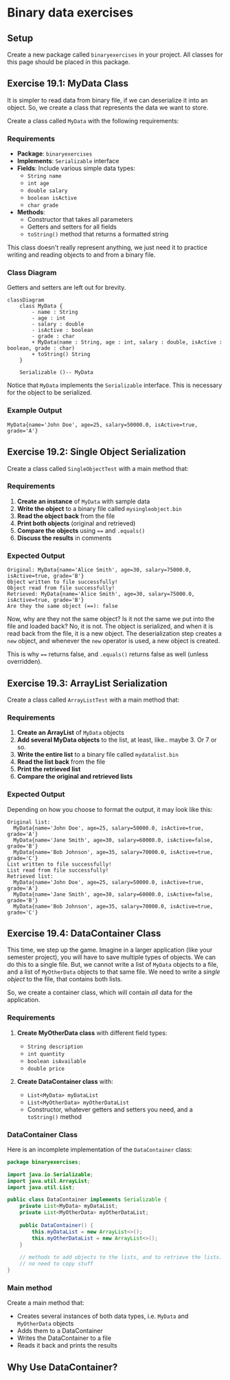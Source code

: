 # Binary data exercises

## Setup

Create a new package called `binaryexercises` in your project. All classes for this page should be placed in this package.

## Exercise 19.1: MyData Class

It is simpler to read data from binary file, if we can deserialize it into an object. So, we create a class that represents the data we want to store.

Create a class called `MyData` with the following requirements:

### Requirements

- **Package**: `binaryexercises`
- **Implements**: `Serializable` interface
- **Fields**: Include various simple data types:
  - `String name`
  - `int age`
  - `double salary`
  - `boolean isActive`
  - `char grade`
- **Methods**: 
  - Constructor that takes all parameters
  - Getters and setters for all fields
  - `toString()` method that returns a formatted string

This class doesn't really represent anything, we just need it to practice writing and reading objects to and from a binary file.

### Class Diagram

Getters and setters are left out for brevity.

```mermaid
classDiagram
    class MyData {
        - name : String
        - age : int
        - salary : double
        - isActive : boolean
        - grade : char
        + MyData(name : String, age : int, salary : double, isActive : boolean, grade : char)
        + toString() String
    }
    
    Serializable ()-- MyData
```

Notice that `MyData` implements the `Serializable` interface. This is necessary for the object to be serialized.

### Example Output

```
MyData{name='John Doe', age=25, salary=50000.0, isActive=true, grade='A'}
```

## Exercise 19.2: Single Object Serialization

Create a class called `SingleObjectTest` with a main method that:

### Requirements

1. **Create an instance** of `MyData` with sample data
2. **Write the object** to a binary file called `mysingleobject.bin`
3. **Read the object back** from the file
4. **Print both objects** (original and retrieved)
5. **Compare the objects** using `==` and `.equals()`
6. **Discuss the results** in comments



### Expected Output

```
Original: MyData{name='Alice Smith', age=30, salary=75000.0, isActive=true, grade='B'}
Object written to file successfully!
Object read from file successfully!
Retrieved: MyData{name='Alice Smith', age=30, salary=75000.0, isActive=true, grade='B'}
Are they the same object (==): false
```

Now, why are they not the same object? Is it not the same we put into the file and loaded back? No, it is not. The object is serialized, and when it is read back from the file, it is a new object. The deserialization step creates a `new` object, and whenever the `new` operator is used, a new object is created.

This is why `==` returns false, and `.equals()` returns false as well (unless overridden).


## Exercise 19.3: ArrayList Serialization

Create a class called `ArrayListTest` with a main method that:

### Requirements

1. **Create an ArrayList** of `MyData` objects
2. **Add several MyData objects** to the list, at least, like.. maybe 3. Or 7 or so.
3. **Write the entire list** to a binary file called `mydatalist.bin`
4. **Read the list back** from the file
5. **Print the retrieved list**
6. **Compare the original and retrieved lists**


### Expected Output

Depending on how you choose to format the output, it may look like this:

```
Original list:
  MyData{name='John Doe', age=25, salary=50000.0, isActive=true, grade='A'}
  MyData{name='Jane Smith', age=30, salary=60000.0, isActive=false, grade='B'}
  MyData{name='Bob Johnson', age=35, salary=70000.0, isActive=true, grade='C'}
List written to file successfully!
List read from file successfully!
Retrieved list:
  MyData{name='John Doe', age=25, salary=50000.0, isActive=true, grade='A'}
  MyData{name='Jane Smith', age=30, salary=60000.0, isActive=false, grade='B'}
  MyData{name='Bob Johnson', age=35, salary=70000.0, isActive=true, grade='C'}
```

## Exercise 19.4: DataContainer Class

This time, we step up the game. Imagine in a larger application (like your semester project), you will have to save multiple types of objects. We can do this to a single file. But, we cannot write a list of `MyData` objects to a file, and a list of `MyOtherData` objects to that same file. We need to write a _single object_ to the file, that contains both lists.

So, we create a container class, which will contain _all_ data for the application.


### Requirements

1. **Create MyOtherData class** with different field types:
   - `String description`
   - `int quantity`
   - `boolean isAvailable`
   - `double price`

2. **Create DataContainer class** with:
   - `List<MyData> myDataList`
   - `List<MyOtherData> myOtherDataList`
   - Constructor, whatever getters and setters you need, and a `toString()` method


### DataContainer Class

Here is an incomplete implementation of the `DataContainer` class:

```java
package binaryexercises;

import java.io.Serializable;
import java.util.ArrayList;
import java.util.List;

public class DataContainer implements Serializable {
    private List<MyData> myDataList;
    private List<MyOtherData> myOtherDataList;
    
    public DataContainer() {
        this.myDataList = new ArrayList<>();
        this.myOtherDataList = new ArrayList<>();
    }
    
    // methods to add objects to the lists, and to retrieve the lists. 
    // no need to copy stuff
}
```

### Main method

Create a main method that:
- Creates several instances of both data types, i.e. `MyData` and `MyOtherData` objects
- Adds them to a DataContainer
- Writes the DataContainer to a file
- Reads it back and prints the results

## Why Use DataContainer?

